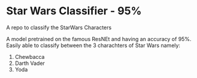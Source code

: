 # Star Wars Classifier - 95%
A repo to classify the StarWars Characters

A model pretrained on the famous ResNEt and having an accuracy of 95%.
Easily able to classify between the 3 charachters of Star Wars namely:
1. Chewbacca
2. Darth Vader
3. Yoda
